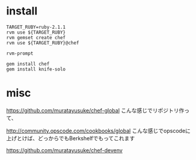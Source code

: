 # install

    TARGET_RUBY=ruby-2.1.1
    rvm use ${TARGET_RUBY}
    rvm gemset create chef
    rvm use ${TARGET_RUBY}@chef

    rvm-prompt

    gem install chef
    gem install knife-solo



# misc

https://github.com/muratayusuke/chef-global
こんな感じでリポジトリ作って、

http://community.opscode.com/cookbooks/global
こんな感じでopscodeに上げとけば、どっからでもBerkshelfでもってこれます

https://github.com/muratayusuke/chef-devenv
